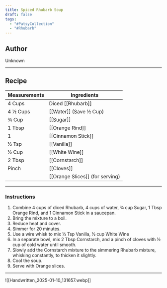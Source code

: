 ```yaml
---
title: Spiced Rhubarb Soup
draft: false
tags:
  - "#PatsyCollection"
  - "#Rhubarb"
---
```

## Author
Unknown
___
## Recipe

| Measurements  | Ingredients              |
| :------------ | ------------------------ |
|4 Cups|Diced [[Rhubarb]]|
|4 ½ Cups|[[Water]] (Save ½ Cup)|
|¾ Cup|[[Sugar]]|
|1 Tbsp|[[Orange Rind]]|
|1|[[Cinnamon Stick]]|
|½ Tsp|[[Vanilla]]|
|½ Cup|[[White Wine]]|
|2 Tbsp|[[Cornstarch]]|
|Pinch|[[Cloves]]|
||[[Orange Slices]] (for serving)|
___
### Instructions
1. Combine 4 cups of diced Rhubarb, 4 cups of water, ¾ cup Sugar, 1 Tbsp Orange Rind, and 1 Cinnamon Stick in a saucepan.
2. Bring the mixture to a boil.
3. Reduce heat and cover.
4. Simmer for 20 minutes.
5. Use a wire whisk to mix ½ Tsp Vanilla, ½ cup White Wine
6. In a separate bowl, mix 2 Tbsp Cornstarch, and a pinch of cloves with ½ cup of cold water until smooth.
7. Slowly add the Cornstarch mixture to the simmering Rhubarb mixture, whisking constantly, to thicken it slightly.
8. Cool the soup.
9. Serve with Orange slices.

___

![[Handwritten_2025-01-10_131657.webp]]